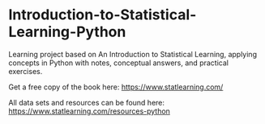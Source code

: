 # Introduction-to-Statistical-Learning-Python
Learning project based on An Introduction to Statistical Learning, applying concepts in Python with notes, conceptual answers, and practical exercises.

Get a free copy of the book here: https://www.statlearning.com/

All data sets and resources can be found here: https://www.statlearning.com/resources-python
